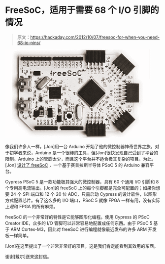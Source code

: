 # FreeSoC，适用于需要 68 个 I/O 引脚的情况

> 原文：<https://hackaday.com/2012/10/07/freesoc-for-when-you-need-68-io-pins/>

[![](img/9487b1ef5ba6724d63c2fb6be8b748d8.png "freesoc")](http://hackaday.com/wp-content/uploads/2012/10/freesoc.jpg)

像我们许多人一样，[Jon]用一台 Arduino 开始了他的微控制器神奇世界之旅。对于初学者来说，Arduino 是一个很棒的工具，但[Jon]很快发现自己受到了平台的限制。Arduino 上的管脚太少，而且这个平台并不适合极其复杂的项目。为此，[Jon] [设计了 freeSoC](http://www.kickstarter.com/projects/18182218/freesoc-and-freesoc-mini) ，一个基于赛普拉斯半导体 PSoC 5 的 Arduino 兼容平台。

Cypress PSoC 5 是一款功能极其强大的微控制器，具有 60 个通用 I/O 引脚和 8 个专用高电流输出。[Jon]的 freeSoC 上的每个引脚都是完全可配置的；如果你想要 24 个 SPI 端口和 12 个 20 位 ADC，只需启动 Cypress 的设计软件，以图形方式配置芯片。有了这么多的 I/O 端口，PSoC 5 就像 FPGA 一样有用，没有实际上*是*和 FPGA 的所有麻烦。

freeSoC 的一个非常好的特性是它能够图形化编程。使用 Cypress 的 PSoC Creator IDE，众多的 I/O 管脚可以非常容易地配置成任何东西。由于 PSoC 5 基于 ARM Cortex-M3，因此对 freeSoC 进行编程就像最近发布的许多 ARM 开发板一样简单。

[Jon]在这里提出了一个非常非常好的项目，这是我们肯定能看到其效用的东西。

谢谢[戴尔]送来这封信。
